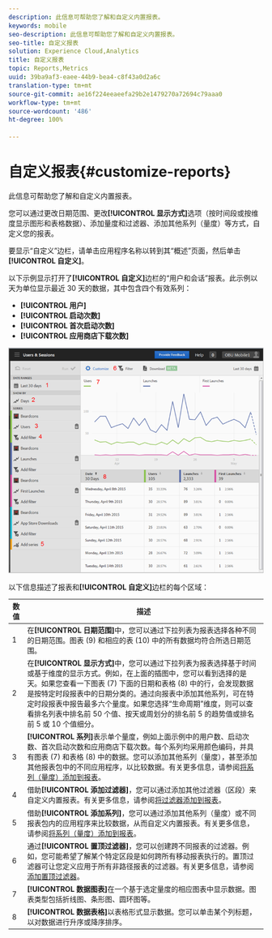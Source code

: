 ```yaml
---
description: 此信息可帮助您了解和自定义内置报表。
keywords: mobile
seo-description: 此信息可帮助您了解和自定义内置报表。
seo-title: 自定义报表
solution: Experience Cloud,Analytics
title: 自定义报表
topic: Reports,Metrics
uuid: 39ba9af3-eaee-44b9-bea4-c8f43a0d2a6c
translation-type: tm+mt
source-git-commit: ae16f224eeaeefa29b2e1479270a72694c79aaa0
workflow-type: tm+mt
source-wordcount: '486'
ht-degree: 100%

---
```



# 自定义报表{#customize-reports}

此信息可帮助您了解和自定义内置报表。

您可以通过更改日期范围、更改&#x200B;**[!UICONTROL 显示方式]**&#x200B;选项（按时间段或按维度显示图形和表格数据）、添加量度和过滤器、添加其他系列（量度）等方式，自定义您的报表。

要显示“自定义”边栏，请单击应用程序名称以转到其“概述”页面，然后单击&#x200B;**[!UICONTROL 自定义]**。

以下示例显示打开了&#x200B;**[!UICONTROL 自定义]**&#x200B;边栏的“用户和会话”报表。此示例以天为单位显示最近 30 天的数据，其中包含四个有效系列：

* **[!UICONTROL 用户]**
* **[!UICONTROL 启动次数]**
* **[!UICONTROL 首次启动次数]**
* **[!UICONTROL 应用商店下载次数]**

![](assets/reports.png)

以下信息描述了报表和&#x200B;**[!UICONTROL 自定义]**&#x200B;边栏的每个区域：

| 数值 | 描述 |
|--- |--- |
| 1 | 在&#x200B;**[!UICONTROL 日期范围]**&#x200B;中，您可以通过下拉列表为报表选择各种不同的日期范围。图表 (9) 和相应的表 (10) 中的所有数据均符合所选日期范围。 |
| 2 | 在&#x200B;**[!UICONTROL 显示方式]**&#x200B;中，您可以通过下拉列表为报表选择基于时间或基于维度的显示方式。例如，在上面的插图中，您可以看到选择的是天。如果您查看一下图表 (7) 下面的日期和表格 (8) 中的行，会发现数据是按特定时段报表中的日期分类的。通过向报表中添加其他系列，可在特定时段报表中报告最多六个量度。如果您选择“生命周期”维度，则可以查看排名列表中排名前 50 个值、按天或周划分的排名前 5 的趋势值或排名前 5 或 10 个值细分。 |
| 3 | **[!UICONTROL 系列]**&#x200B;表示单个量度，例如上面示例中的用户数、启动次数、首次启动次数和应用商店下载次数。每个系列均采用颜色编码，并具有图表 (7) 和表格 (8) 中的数据。您可以添加其他系列（量度），甚至添加其他报表包中的不同应用程序，以比较数据。有关更多信息，请参阅[将系列（量度）添加到报表](/help/using/usage/reports-customize/t-reports-series.md)。 |
| 4 | 借助&#x200B;**[!UICONTROL 添加过滤器]**，您可以通过添加其他过滤器（区段）来自定义内置报表。有关更多信息，请参阅[将过滤器添加到报表](/help/using/usage/reports-customize/t-reports-customize.md)。 |
| 5 | 借助&#x200B;**[!UICONTROL 添加系列]**，您可以通过添加其他系列（量度）或不同报表包内的应用程序来比较数据，从而自定义内置报表。有关更多信息，请参阅[将系列（量度）添加到报表](/help/using/usage/reports-customize/t-reports-series.md)。 |
| 6 | 通过&#x200B;**[!UICONTROL 置顶过滤器]**，您可以创建跨不同报表的过滤器。例如，您可能希望了解某个特定区段是如何跨所有移动报表执行的。置顶过滤器可让您定义应用于所有非路径报表的过滤器。有关更多信息，请参阅[添加置顶过滤器](/help/using/usage/reports-customize/t-sticky-filter.md)。 |
| 7 | **[!UICONTROL 数据图表]**&#x200B;在一个基于选定量度的相应图表中显示数据。图表类型包括折线图、条形图、圆环图等。 |
| 8 | **[!UICONTROL 数据表格]**&#x200B;以表格形式显示数据。您可以单击某个列标题，以对数据进行升序或降序排序。 |

